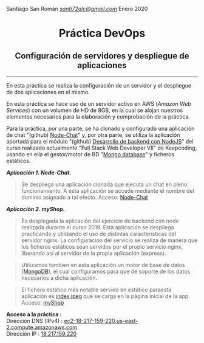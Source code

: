 Santiago San Román
*[santi72alc@gmail.com](mailto:santi72alc@gmail.com)*
Enero 2020


# <center>Práctica DevOps
## <center>Configuración de servidores y despliegue de aplicaciones

***

En esta práctica se realiza la configuración de un servidor y el despliegue de dos aplicaciones en el mismo.

En esta práctica se hace uso de un servidor activo en AWS (*Amazon Web Services*) con un volumen de HD de 8GB, en la cual se alojan nuestros elementos necesarios para la elaboración y comprobación de la práctica.

Para la práctica, por una parte, se ha clonado y configurado una aplicación de chat "(github) [Node-Chat](https://github.com/igorantun/node-chat)" y, por otra parte, se utiliza la aplicación aportada para el módulo "(github) [Desarrollo de backend con NodeJS](https://github.com/Santi72Alc/04-practicaNodeJSBasico)" del curso realizado actualmente "Full Stack Web Developer VII" de Keepcoding, usando en ella el gestor/motor de BD "[Mongo database](https://www.mongodb.com/es)" y ficheros estáticos.

***Aplicación 1. Node-Chat.***
>Se despliega una aplicación clonada que ejecuta un chat en pleno funcionamiento. 
A esta aplicación se accede mediante el nombre del dominio asignado a tal efecto.
Acceso: [Node-Chat](ec2-18-217-159-220.us-east-2.compute.amazonaws.com) 

***Aplicación 2. myShop.***
>Es desplegada la aplicación del ejercicio de backend con node realizada durante el curso 2019.
Esta aplicación se despliega practicando y utilizando el uso de distintas características del servidor nginx.
La configuración del servicio se realiza de manera que los ficheros estáticos sean servidos por el propio servicio nginx, liberando así al servidor de la propia aplicación (express).

> Utilizamos tambien en esta aplicación un motor de base de datos ([MongoDB](https://www.mongodb.com/es)), el cual configuramos para que dé soporte de los datos necesarios a dicha aplicación.

>El fichero estático más notable servido en estático paraesta aplicación es [index.jpeg](https://github.com/Santi72Alc/04-practicaNodeJSBasico/blob/master/public/images/index.jpeg) que se carga en la página inicial de la app.
Acceso: [myShop](http://18.217.159.220/)

**Acceso a la práctica :**  
Dirección DNS (IPv4) : [ec2-18-217-159-220.us-east-2.compute.amazonaws.com](ec2-18-217-159-220.us-east-2.compute.amazonaws.com)  
Dirección IP : [18.217.159.220](http://18.217.159.220) 

